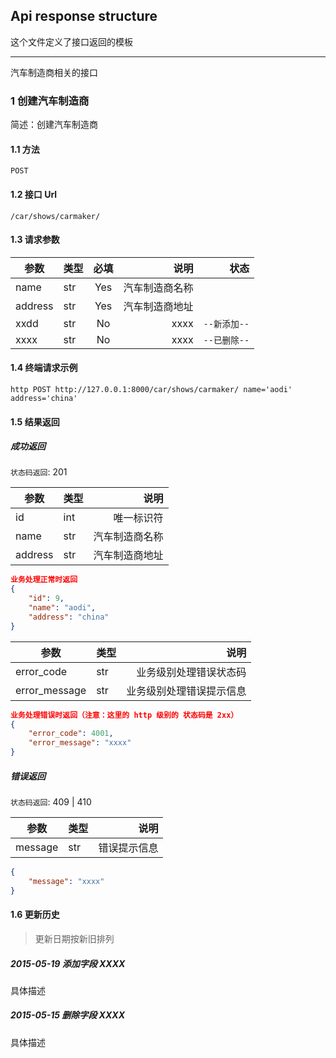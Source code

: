 ## Api response structure

这个文件定义了接口返回的模板

--------

汽车制造商相关的接口

### 1 创建汽车制造商

简述：创建汽车制造商

#### 1.1 方法 

    POST

#### 1.2 接口 Url

    /car/shows/carmaker/

#### 1.3 请求参数

|参数|类型|必填|说明|状态|
|---|:---|:---:|---:|---:|
|name|str|Yes|汽车制造商名称||
|address|str|Yes|汽车制造商地址||
|xxdd|str|No|xxxx|`--新添加--`|
|xxxx|str|No|xxxx|`--已删除--`|

#### 1.4 终端请求示例

    http POST http://127.0.0.1:8000/car/shows/carmaker/ name='aodi' address='china'

#### 1.5 结果返回

##### 成功返回

`状态码返回`: 201

|参数|类型|说明|
|---|:---|---:|
|id|int|唯一标识符|
|name|str|汽车制造商名称|
|address|str|汽车制造商地址|

```json
业务处理正常时返回
{
    "id": 9,
    "name": "aodi",
    "address": "china"
}
```


|参数|类型|说明|
|---|:---|---:|
|error_code|str|业务级别处理错误状态码|
|error_message|str|业务级别处理错误提示信息|

```json
业务处理错误时返回（注意：这里的 http 级别的 状态码是 2xx）
{
    "error_code": 4001,
    "error_message": "xxxx"
}
```

##### 错误返回

`状态码返回`: 409 | 410

|参数|类型|说明|
|---|:---|---:|
|message|str|错误提示信息|

```json
{
    "message": "xxxx"
}
```

#### 1.6 更新历史

> 更新日期按新旧排列

##### 2015-05-19 添加字段 XXXX

具体描述

##### 2015-05-15 删除字段 XXXX

具体描述
